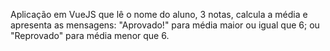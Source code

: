 Aplicação em VueJS que lê o nome do aluno, 3 notas, calcula a média e apresenta as mensagens: "Aprovado!" para média maior ou igual que 6; ou "Reprovado" para média menor que 6.
